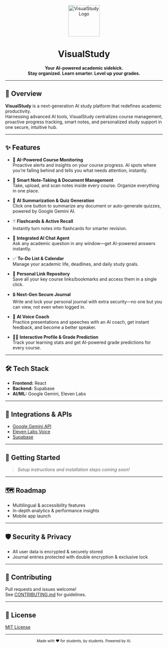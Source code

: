 <div align="center">
  <img src="https://imgur.com/a/82K4RLo" width="100" alt="VisualStudy Logo"/>
  <h1>VisualStudy</h1>
  <p>
    <b>Your AI-powered academic sidekick.<br>
    Stay organized. Learn smarter. Level up your grades.</b>
  </p>
</div>

---

## 🚀 Overview

**VisualStudy** is a next-generation AI study platform that redefines academic productivity.  
Harnessing advanced AI tools, VisualStudy centralizes course management, proactive progress tracking, smart notes, and personalized study support in one secure, intuitive hub.

---

## ✨ Features

- 🔔 **AI-Powered Course Monitoring**  
  Proactive alerts and insights on your course progress. AI spots where you’re falling behind and tells you what needs attention, instantly.

- 📝 **Smart Note-Taking & Document Management**  
  Take, upload, and scan notes inside every course. Organize everything in one place.

- 🤖 **AI Summarization & Quiz Generation**  
  Click one button to summarize any document or auto-generate quizzes, powered by Google Gemini AI.

- 🃏 **Flashcards & Active Recall**  
  Instantly turn notes into flashcards for smarter revision.

- 💬 **Integrated AI Chat Agent**  
  Ask any academic question in any window—get AI-powered answers instantly.

- ✅ **To-Do List & Calendar**  
  Manage your academic life, deadlines, and daily study goals.

- 🔗 **Personal Link Repository**  
  Save all your key course links/bookmarks and access them in a single click.

- 🔒 **Next-Gen Secure Journal**  
  Write and lock your personal journal with extra security—no one but you can view, not even when logged in.

- 🎤 **AI Voice Coach**  
  Practice presentations and speeches with an AI coach, get instant feedback, and become a better speaker.

- 🧑‍💻 **Interactive Profile & Grade Prediction**  
  Track your learning stats and get AI-powered grade predictions for every course.

---

## 🛠️ Tech Stack

- **Frontend:** React  
- **Backend:** Supabase  
- **AI/ML:** Google Gemini, Eleven Labs  

---

## 🔗 Integrations & APIs

- [Google Gemini API](https://ai.google/discover/gemini/)
- [Eleven Labs Voice](https://elevenlabs.io/)
- [Supabase](https://supabase.com/)

---

## 🏁 Getting Started

> _Setup instructions and installation steps coming soon!_

---

## 🗺️ Roadmap

- Multilingual & accessibility features
- In-depth analytics & performance insights
- Mobile app launch

---

## 🛡️ Security & Privacy

- All user data is encrypted & securely stored
- Journal entries protected with double encryption & exclusive lock

---

## 🤝 Contributing

Pull requests and issues welcome!  
See [CONTRIBUTING.md](CONTRIBUTING.md) for guidelines.

---

## 📜 License

[MIT License](LICENSE)

---

<div align="center">
  <sub>Made with ❤️ for students, by students. Powered by AI.</sub>
</div>
